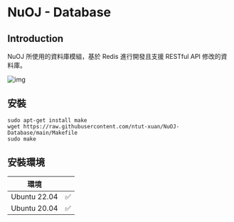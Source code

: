 # NuOJ - Database

## Introduction

NuOJ 所使用的資料庫模組，基於 Redis 進行開發且支援 RESTful API 修改的資料庫。

![img](https://camo.githubusercontent.com/d17ced33372b5d685500dcf5c8ece597ef15fd805aa1f0b767ebc6042307824b/68747470733a2f2f692e696d6775722e636f6d2f59487457364b6a2e706e67)

## 安裝

```
sudo apt-get install make
wget https://raw.githubusercontent.com/ntut-xuan/NuOJ-Database/main/Makefile
sudo make
```

## 安裝環境

|     環境     |      |
| :----------: | :--: |
| Ubuntu 22.04 |  ✅   |
| Ubuntu 20.04 |  ✅   |